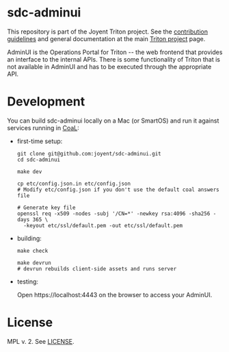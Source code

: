 <!--
    This Source Code Form is subject to the terms of the Mozilla Public
    License, v. 2.0. If a copy of the MPL was not distributed with this
    file, You can obtain one at http://mozilla.org/MPL/2.0/.
-->

<!--
    Copyright 2019 Joyent, Inc.
-->

# sdc-adminui

This repository is part of the Joyent Triton project. See the [contribution
guidelines](https://github.com/joyent/triton/blob/master/CONTRIBUTING.md)
and general documentation at the main
[Triton project](https://github.com/joyent/triton) page.

AdminUI is the Operations Portal for Triton -- the web frontend that provides an
interface to the internal APIs. There is some functionality of Triton that is
not available in AdminUI and has to be executed through the appropriate API.


# Development

You can build sdc-adminui locally on a Mac (or SmartOS) and run it against
services running in
[CoaL](https://github.com/joyent/triton/blob/master/docs/glossary.md#coal):

- first-time setup:
    ```
    git clone git@github.com:joyent/sdc-adminui.git
    cd sdc-adminui

    make dev

    cp etc/config.json.in etc/config.json
    # Modify etc/config.json if you don't use the default coal answers file

    # Generate key file
    openssl req -x509 -nodes -subj '/CN=*' -newkey rsa:4096 -sha256 -days 365 \
      -keyout etc/ssl/default.pem -out etc/ssl/default.pem
    ```

- building:
    ```
    make check

    make devrun
    # devrun rebuilds client-side assets and runs server
    ```

- testing:

    Open https://localhost:4443 on the browser to access your AdminUI.


# License

MPL v. 2. See [LICENSE](./LICENSE).
